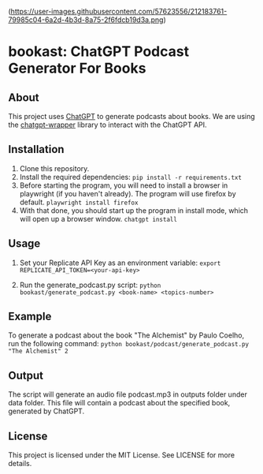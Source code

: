 (https://user-images.githubusercontent.com/57623556/212183761-79985c04-6a2d-4b3d-8a75-2f6fdcb19d3a.png)

# bookast: ChatGPT Podcast Generator For Books

## About
This project uses [ChatGPT](https://openai.com/blog/chatgpt/) to generate podcasts about books. We are using the [chatgpt-wrapper](https://github.com/mmabrouk/chatgpt-wrapper) library to interact with the ChatGPT API.


## Installation
1. Clone this repository.
2. Install the required dependencies:
```pip install -r requirements.txt```
3. Before starting the program, you will need to install a browser in playwright (if you haven't already). The program will use firefox by default.
```playwright install firefox```
4. With that done, you should start up the program in install mode, which will open up a browser window.
```chatgpt install```

## Usage
1. Set your Replicate API Key as an environment variable:
```export REPLICATE_API_TOKEN=<your-api-key>```

2. Run the generate_podcast.py script:
```python bookast/generate_podcast.py <book-name> <topics-number>```

## Example
To generate a podcast about the book "The Alchemist" by Paulo Coelho, run the following command:
```python bookast/podcast/generate_podcast.py  "The Alchemist" 2```

## Output
The script will generate an audio file podcast.mp3 in outputs folder under data folder. This file will contain a podcast about the specified book, generated by ChatGPT.

## License
This project is licensed under the MIT License. See LICENSE for more details.
